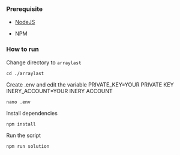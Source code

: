 ### Prerequisite

- [NodeJS](https://nodejs.org/en/)

- NPM



### How to run

Change directory to ```arraylast```

```shell
cd ./arraylast
```

Create .env and edit the variable
PRIVATE_KEY=YOUR PRIVATE KEY
INERY_ACCOUNT=YOUR INERY ACCOUNT

```shell
nano .env
```

Install dependencies

```shell
npm install
```

Run the script

```
npm run solution
```
